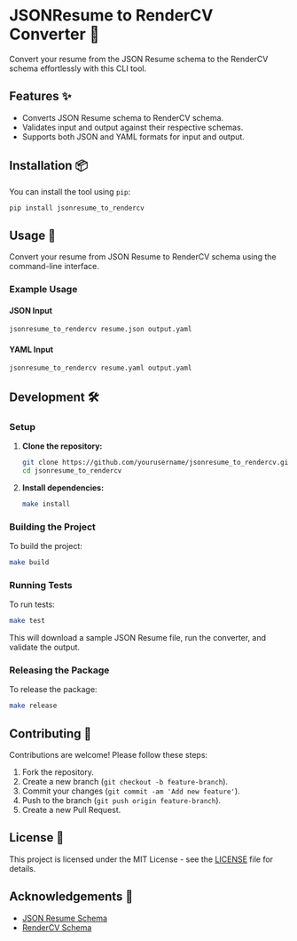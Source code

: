 # JSONResume to RenderCV Converter 🚀

Convert your resume from the JSON Resume schema to the RenderCV schema effortlessly with this CLI tool.

## Features ✨

- Converts JSON Resume schema to RenderCV schema.
- Validates input and output against their respective schemas.
- Supports both JSON and YAML formats for input and output.

## Installation 📦

You can install the tool using `pip`:

```sh
pip install jsonresume_to_rendercv
```

## Usage 📝

Convert your resume from JSON Resume to RenderCV schema using the command-line interface.

### Example Usage

#### JSON Input

```sh
jsonresume_to_rendercv resume.json output.yaml
```

#### YAML Input

```sh
jsonresume_to_rendercv resume.yaml output.yaml
```

## Development 🛠️

### Setup

1. **Clone the repository:**

   ```sh
   git clone https://github.com/yourusername/jsonresume_to_rendercv.git
   cd jsonresume_to_rendercv
   ```

2. **Install dependencies:**

   ```sh
   make install
   ```

### Building the Project

To build the project:

```sh
make build
```

### Running Tests

To run tests:

```sh
make test
```

This will download a sample JSON Resume file, run the converter, and validate the output.

### Releasing the Package

To release the package:

```sh
make release
```

## Contributing 🤝

Contributions are welcome! Please follow these steps:

1. Fork the repository.
2. Create a new branch (`git checkout -b feature-branch`).
3. Commit your changes (`git commit -am 'Add new feature'`).
4. Push to the branch (`git push origin feature-branch`).
5. Create a new Pull Request.

## License 📄

This project is licensed under the MIT License - see the [LICENSE](LICENSE) file for details.

## Acknowledgements 🙌

- [JSON Resume Schema](https://github.com/jsonresume/resume-schema)
- [RenderCV Schema](https://github.com/sinaatalay/rendercv)

